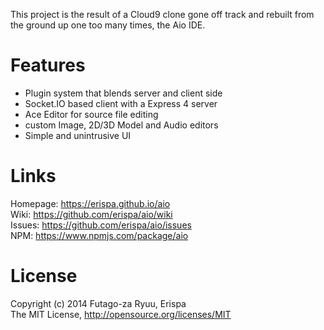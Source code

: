 This project is the result of a Cloud9 clone gone off track and rebuilt from the ground up one too many times, the Aio IDE.

Features
========
  
  * Plugin system that blends server and client side
  * Socket.IO based client with a Express 4 server
  * Ace Editor for source file editing
  * custom Image, 2D/3D Model and Audio editors
  * Simple and unintrusive UI

Links
=====
  
  Homepage: https://erispa.github.io/aio<br>
  Wiki: https://github.com/erispa/aio/wiki<br>
  Issues: https://github.com/erispa/aio/issues<br>
  NPM: https://www.npmjs.com/package/aio

License
=======
Copyright (c) 2014 Futago-za Ryuu, Erispa<br>
The MIT License, http://opensource.org/licenses/MIT
